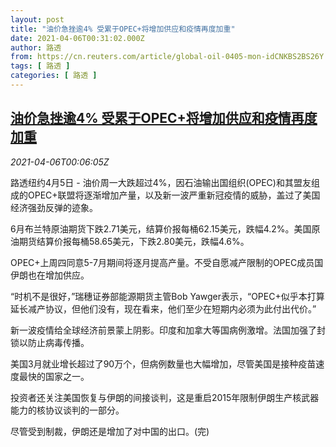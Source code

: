 ```yaml
---
layout: post
title: "油价急挫逾4% 受累于OPEC+将增加供应和疫情再度加重"
date: 2021-04-06T00:31:02.000Z
author: 路透
from: https://cn.reuters.com/article/global-oil-0405-mon-idCNKBS2BS26Y
tags: [ 路透 ]
categories: [ 路透 ]
---
```

<!--1617669062000-->
[油价急挫逾4% 受累于OPEC+将增加供应和疫情再度加重](https://cn.reuters.com/article/global-oil-0405-mon-idCNKBS2BS26Y)
------

<div>
<div><i>2021-04-06T00:06:05Z</i></div><p>路透纽约4月5日 - 油价周一大跌超过4%，因石油输出国组织(OPEC)和其盟友组成的OPEC+联盟将逐渐增加产量，以及新一波严重新冠疫情的威胁，盖过了美国经济强劲反弹的迹象。</p><p>6月布兰特原油期货下跌2.71美元，结算价报每桶62.15美元，跌幅4.2%。美国原油期货结算价报每桶58.65美元，下跌2.80美元，跌幅4.6%。</p><p>OPEC+上周四同意5-7月期间将逐月提高产量。不受自愿减产限制的OPEC成员国伊朗也在增加供应。</p><p>“时机不是很好，”瑞穗证券部能源期货主管Bob Yawger表示，“OPEC+似乎本打算延长减产协议，但他们没有，现在看来，他们至少在短期内必须为此付出代价。”</p><p>新一波疫情给全球经济前景蒙上阴影。印度和加拿大等国病例激增。法国加强了封锁以防止病毒传播。</p><p>美国3月就业增长超过了90万个，但病例数量也大幅增加，尽管美国是接种疫苗速度最快的国家之一。</p><p>投资者还关注美国恢复与伊朗的间接谈判，这是重启2015年限制伊朗生产核武器能力的核协议谈判的一部分。</p><p>尽管受到制裁，伊朗还是增加了对中国的出口。(完)</p>
</div>
